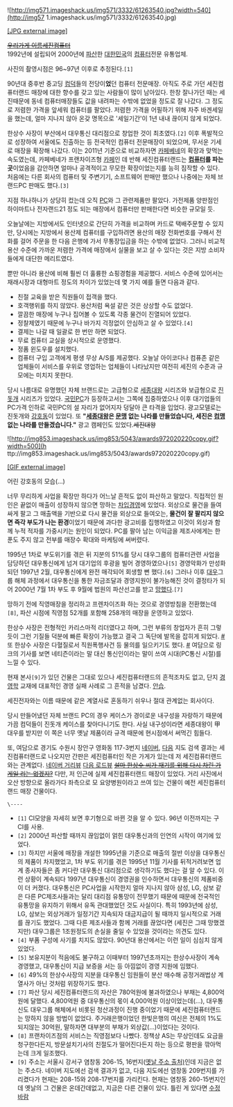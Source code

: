 ![http://img571.imageshack.us/img571/3332/61263540.jpg?width=540](http://img57
1.imageshack.us/img571/3332/61263540.jpg)

[[JPG external image]](http://img571.imageshack.us/img571/3332/61263540.jpg)

<del>[우리가게 이름세진컴퓨터</del>](%EC%87%BC%EB%AF%B8%EB%8D%94%20%EB%AD%90%EB%8B%88.md)  
1992년에 설립되어 2000년에 [파산](%ED%8C%8C%EC%82%B0.md)한
[대한민국](%EB%8C%80%ED%95%9C%EB%AF%BC%EA%B5%AD.md)의
[컴퓨터](%EC%BB%B4%ED%93%A8%ED%84%B0.md)전문 유통업체.

사진의 촬영시점은 96~97년 이후로 추정된다.`[1]`

90년대 중후반 중고딩 [컴덕](%EC%BB%B4%EB%8D%95.md)들의 전당이**었**던 컴퓨터 전문매장. 아직도 주로 가던
세진컴퓨터랜드 매장에 대한 향수를 갖고 있는 사람들이 많이 남아있다. 한창 잘나가던 때는 세진때문에 동네 컴퓨터매장들도 값을 내려파는 수밖에
없었을 정도로 잘 나갔다. 그 정도로 저렴한 가격을 앞세워 컴퓨터를 팔았다. 저렴한 가격을 어필하기 위해 자주 바겐세일을 했는데, 얼마
지나지 않아 온갖 명목으로 '세일기간'이 1년 내내 끊이지 않게 되었다.

한상수 사장이 부산에서 대우통신 대리점으로 창업한 것이 최초였다.`[2]` 이후 폭발적으로 성장하여 서울에도 진출하는 등 전국적인 컴퓨터
전문매장이 되었으며, 무서운 기세로 매장을 확장해 나갔다. 이는 2011년 기준으로 비교하자면
[카페베네](%EC%B9%B4%ED%8E%98%EB%B2%A0%EB%84%A4.md)의 확장과 맞먹는 속도였는데, 카페베네가
프랜차이즈형 [카페](%EC%B9%B4%ED%8E%98.md)인 데 반해 세진컴퓨터랜드는
**[컴퓨터](%EC%BB%B4%ED%93%A8%ED%84%B0.md)를 파는 곳**이었음을 감안하면 얼마나 공격적이고 무모한
확장이었는지를 능히 짐작할 수 있다. 처음에는 다른 회사의 컴퓨터 및 주변기기, 소프트웨어 판매만 했으나 나중에는 자체 브랜드PC 판매도
했다.`[3]`

지점 하나하나가 상당히 컸는데 오직 [PC](PC.md)와 그 관련제품만 팔았다. 가전제품 양판점인 하이마트나 전자랜드21 정도 되는
매장에서 컴퓨터만 판매한다면 비슷한 규모일 듯.

오늘날에는 지방에서도 인터넷으로 간단히 가격을 비교하며 카드로 택배주문할 수 있지만, 당시에는 지방에서 용산제 컴퓨터를 구입하려면 용산의
매장 전화번호를 구해서 전화를 걸어 주문을 한 다음 은행에 가서 무통장입금을 하는 수밖에 없었다. 그러니 비교적 용산 수준에 가까운 저렴한
가격에 매장에서 실물을 보고 살 수 있다는 것은 지방 소비자들에게 대단한 메리트였다.

뿐만 아니라 용산에 비해 훨씬 더 훌륭한 쇼핑경험을 제공했다. 서비스 수준에 있어서는 재래시장과 대형마트 정도의 차이가 있었는데 몇 가지
예를 들면 다음과 같다.  

  * 친절 교육을 받은 직원들이 접객을 했다.
  * 호객행위를 하지 않았다. 용산처럼 욕설 같은 것은 상상할 수도 없었다.
  * 깔끔한 매장에 누구나 집어볼 수 있도록 각종 물건이 진열되어 있었다.
  * 정찰제였기 때문에 누구나 바가지 걱정없이 안심하고 살 수 있었다.`[4]`
  * 결제는 나갈 때 일괄로 한 번만 하면 되었다.
  * 무료 컴퓨터 교실을 상시적으로 운영했다.
  * 정품 윈도우를 설치했다.
  * 컴퓨터 구입 고객에게 평생 무상 A/S를 제공했다.
오늘날 아이코다나 컴퓨존 같은 업체들이 서비스를 우위로 영업하는 업체들이 나타났지만 여전히 세진의 수준과 규모에는 미치지 못한다.  

당시 나름대로 유명했던 자체 브랜드로는 고급형으로 [세종대왕](%EC%84%B8%EC%A2%85%EB%8C%80%EC%99%95.md)
시리즈와 보급형으로 [진돗개](%EC%A7%84%EB%8F%97%EA%B0%9C.md) 시리즈가 있었다.
[국민PC](%EA%B5%AD%EB%AF%BCPC.md)가 등장하고서는 그쪽에 집중하였으나 이후 대기업들의 PC가격 인하로 국민PC의
설 자리가 없어지자 덩달아 큰 타격을 입었다. 광고모델로는 진돗개와
[강호동](%EA%B0%95%ED%98%B8%EB%8F%99.md)이 있었다. 또
**"[세종대왕](%EC%84%B8%EC%A2%85%EB%8C%80%EC%99%95.md)은
[문맹](%EB%AC%B8%EB%A7%B9.md) 없는 나라를 만들었습니다, 세진은
[컴맹](%EC%BB%B4%EB%A7%B9.md) 없는 나라를 만들겠습니다."** 광고 캠페인도 있었다.<del>세진대왕</del>  
  

![http://img853.imageshack.us/img853/5043/awards972020220copy.gif?width=500](h
ttp://img853.imageshack.us/img853/5043/awards972020220copy.gif)

[[GIF external
image]](http://img853.imageshack.us/img853/5043/awards972020220copy.gif)

  
어린 강호동의 모습(…)

너무 무리하게 사업을 확장만 하다가 어느날 흔적도 없이 파산하고 말았다. 직접적인 원인은 끝없이 매출이 성장하지 않으면 망하는
[차입경영](%EC%B0%A8%EC%9E%85%EA%B2%BD%EC%98%81.md)에 있었다. 외상으로 물건을 들여 싸게 팔고 그
매출액을 기반으로 다시 물건을 외상으로 들여오는, **물건이 잘 팔리지 않으면 즉각 부도가 나는 환경**이었기 때문에 과다한 광고비를
집행하였고 이것이 외상과 함께 누적 적자를 가중시키는 원인이 되었다. PC를 팔아 남는 이익금을 제조사에게는 한푼도 주지 않고 전부를 매장수
확대와 마케팅에 써버렸다.

1995년 1차로 부도위기를 겪은 뒤 지분의 51%를 당시 대우그룹의 컴퓨터관련 사업을 담당하던 대우통신에게 넘겨 대기업의 후광을 빌어
경영하였으나`[5]` 경영악화가 만성화되던 1997년 2월, 대우통신에게 완전 매각되어 회생할 뻔 했다.`[6]` 그러나 이후
[대우](%EB%8C%80%EC%9A%B0.md)그룹 해체 과정에서 대우통신을 통한 자금조달과 경영지원이 불가능해진 것이 결정타가 되어
2000년 7월 1차 부도 후 9월에 법원의 파산선고를 받고
[망했다](%EB%A7%9D%ED%96%88%EC%96%B4%EC%9A%94.md).`[7]`

망하기 전에 직영매장을 정리하고 프렌차이즈화 하는 것으로 경영방침을 전환했는데`[8]`, 파산 시점에 직영점 52개를 포함해 258개의
매장을 운영하고 있었다.

한상수 사장은 전형적인 카리스마적 리더였다고 하며, 그런 부류의 창업자가 흔히 그렇듯이 그런 기질들 덕분에 빠른 확장이 가능했고 결국 그
독단에 발목을 잡히게 되었다. [#](http://blog.daum.net/sylee1963/7284404) 또 한상수 사장은 다혈질로서
직원폭행사건 등 물의를 일으키기도 했다.
[#](http://www.sisapress.com/news/articleView.html?idxno=8562) 여담으로 링크의 기사를 보면
네티즌이라는 말 대신 통신인이라는 말이 쓰여 시대(PC통신 시절)를 느낄 수 있다.

현재 본사`[9]`가 있던 건물은 그대로 있으나 세진컴퓨터랜드의 흔적조차도 없고, 단지
[경영학](%EA%B2%BD%EC%98%81%ED%95%99.md) 교재에 대표적인 경영 실패 사례로 그 흔적을 남겼다.
[안습](%EC%95%88%EC%8A%B5.md).

세진전자와는 이름 때문에 같은 계열사로 혼동하기 쉬우나 절대 관계없는 회사이다.

당시 만들어냈던 자체 브랜드 PC의 경우 케이스가 경이로운 내구성을 자랑하기 때문에 가끔 컴덕들이 진돗개 케이스를 찾아다니기도 한다. 사실
내구성이라면 세종대왕이 甲 대우를 받지만 이 쪽은 너무 옛날 제품이라 규격 때문에 현시점에서 써먹긴 힘들다.

또, 여담으로 경기도 수원시 장안구 영화동 117-3번지 [네이버](%EB%84%A4%EC%9D%B4%EB%B2%84.md),
[다음](%EB%8B%A4%EC%9D%8C%20%EC%A7%80%EB%8F%84.md) 지도 검색 결과는 세진컴퓨터랜드로 나오지만
간판은 세진컴퓨터인 작은 가게가 있는데 저 세진컴퓨터랜드와는 관계없다. [네이버 거리뷰](http://me2.do/F8qdhiVe) [다음
로드뷰](http://dmaps.kr/firr) <del>[설마 한상수 씨가 재기를 위해 다시 차린 가게일 리는 없겠지?](%EC%A7%84%EC%8B%A4%EC%9D%80%20%EC%A0%80%20%EB%84%88%EB%A8%B8%EC%97%90.md)</del> 다만,
저 인근에 실제 세진컴퓨터랜드 매장이 있었다. 거리 사진에서 오산 방향으로 올라가다 좌측으로 모 요양병원이라고 쓰여 있는 건물이 예전
세진컴퓨터랜드 매장 건물이다.

`\----`

  * `[1]` CI모양을 자세히 보면 후기형으로 바뀐 것을 알 수 있다. 96년 이전까지는 구 CI를 사용.
  * `[2]` 2000년 파산할 때까지 끊임없이 얽힌 대우통신과의 인연의 시작이 여기에 있었다.
  * `[3]` 하지만 서울에 매장을 개설한 1995년을 기준으로 매출의 절반 이상을 대우통신의 제품이 차지했었고, 1차 부도 위기를 겪은 1995년 11월 기사를 뒤적거려보면 업계 종사자들은 좀 커다란 대우통신 대리점으로 생각하기도 했다는 걸 알 수 있다. 이런 상황이 계속되다 1997년 대우통신이 경영권을 인수하면서 대우통신의 제품비중이 더 커졌다. 대우통신은 PC사업을 시작한지 얼마 지나지 않아 삼성, LG, 삼보 같은 다른 PC제조사들과는 달리 대리점 유통망이 전무했기 때문에 때문에 전국적인 유통망을 유지하기 위해서 유독 관대했었던 것도 사실이다. 특히 1993년에 삼성, LG, 삼보는 외상거래가 일정기간 지속되자 대금지급이 될 때까지 일시적으로 거래를 끊기도 했었다. 그때 다른 제조사들과 함께 거래를 끊었다면 (세진은 그때 망했겠지만) 대우그룹은 1조원정도의 손실을 줄일 수 있었을 것이라는 의견도 있다.
  * `[4]` 부품 구성에 사기를 치지도 않았다. 90년대 용산에서는 이런 일이 심심치 않게 있었다.
  * `[5]` 보유지분이 적음에도 불구하고 이때부터 1997년초까지는 한상수사장이 계속 경영했고, 대우통신이 지급 보증을 서는 등 아낌없이 경영 지원에 임했다.
  * `[6]` 49%의 한상수사장의 지분을 대우통신 임원들이 분산 매수해 공정거래법상 계열사가 아닌 것처럼 위장하기도 했다.
  * `[7]` 파산 당시 세진컴퓨터랜드의 자산은 780억원에 불과하였으나 부채는 4,800억원에 달했다. 4,800억원 중 대우통신의 몫이 4,000억원 이상이었는데(...), 대우통신도 대우그룹 해체에서 비롯된 청산과정이 진행 중이었기 때문에 세진컴퓨터랜드는 망하지 않을 방법이 없었다. 주거래은행이었던 한빛은행의 여신은 전체의 1%도 되지않는 30억원, 말하자면 대부분의 부채가 외상값(...)이었다는 것이다.
  * `[8]` 프랜차이즈점의 서비스는 직영점보다 나빴다. 정책상 AS는 무상인데도 요금을 청구한다든지, 방문설치기사의 친절도가 떨어진다든지 하는 등으로 평판을 깎아먹는데 크게 일조했다.
  * `[9]` 주소는 서울시 강서구 염창동 206-15, 16번지([옛날 주소 출처)](http://www.happycampus.com/doc/6767185/)인데 지금은 없는 주소다. 네이버 지도에선 검색 결과가 없고, 다음 지도에선 염창동 209번지를 가리켰다가 현재는 208-15와 208-17번지를 가리킨다. 현재는 염창동 260-15번지인데 옛날의 그 건물은 온데간데없고, 지금은 다른 건물이 있다. 틀린 게 있다면 [수정바람](%EC%88%98%EC%A0%95%EB%B0%94%EB%9E%8C.md)

